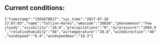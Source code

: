 ## Current conditions: 
 ``` {"timestamp":"1501078017","sys_time":"2017-07-26 17:07:03","name":"Tallinn-Harku","wmocode":"26038","phenomenon":"Few clouds","visibility":"20.0","precipitations":"0","airpressure":"1004.9","relativehumidity":"56","airtemperature":"20.8","winddirection":"46","windspeed":"6.4","windspeedmax":"10.3"} ```
